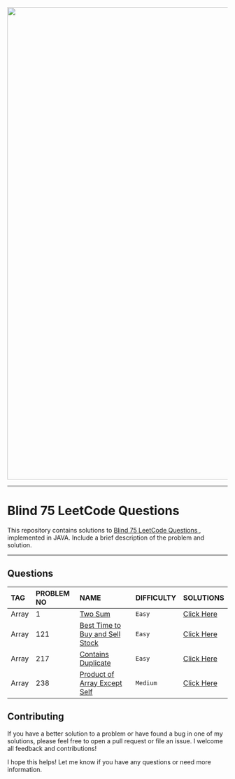 
<img src="https://upload.wikimedia.org/wikipedia/commons/0/0a/LeetCode_Logo_black_with_text.svg" width="1080"/> 

---

Blind 75 LeetCode Questions
=================

This repository contains solutions to [Blind 75 LeetCode Questions ](https://leetcode.com/discuss/general-discussion/460599/blind-75-leetcode-questions), implemented in JAVA.
Include a brief description of the problem and solution.




---

## Questions
| TAG   | PROBLEM NO | NAME                                                                                              | DIFFICULTY | SOLUTIONS                                                                                                |
|:------|:-----------|:--------------------------------------------------------------------------------------------------|:-----------|:---------------------------------------------------------------------------------------------------------|
| Array | 1          | [Two Sum](https://leetcode.com/problems/two-sum/)                                                 | `Easy`     | [Click Here](https://github.com/FadyFouad/LeetCode-75-Questions/tree/main/src/TwoSum)                    |
| Array | 121        | [Best Time to Buy and Sell Stock](https://leetcode.com/problems/best-time-to-buy-and-sell-stock/) | `Easy`     | [Click Here](https://github.com/FadyFouad/LeetCode-75-Questions/tree/main/src/BestTimeToBuyAndSellStock) |
| Array | 217        | [Contains Duplicate](https://leetcode.com/problems/contains-duplicate/)                           | `Easy`     | [Click Here](https://github.com/FadyFouad/LeetCode-75-Questions/tree/main/src/ContainsDuplicate)         |
| Array | 238        | [Product of Array Except Self](https://leetcode.com/problems/product-of-array-except-self/)       | `Medium`   | [Click Here](https://github.com/FadyFouad/LeetCode-75-Questions/tree/main/src/ProductOfArrayExceptSelf)  |

[//]: # (||||||)

Contributing
------------

If you have a better solution to a problem or have found a bug in one of my solutions, please feel free to open a pull request or file an issue. I welcome all feedback and contributions!


I hope this helps! Let me know if you have any questions or need more information.
